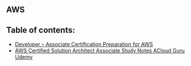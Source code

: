 
## AWS

## Table of contents:

- [Developer – Associate Certification Preparation for AWS](AwsDev)
- [AWS Certified Solution Architect Associate Study Notes ACloud Guru Udemy](AwsCsa2018)

